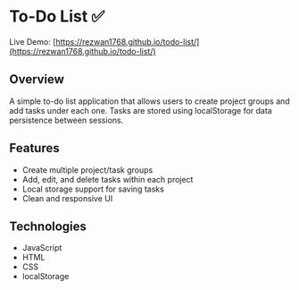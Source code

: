 # To-Do List ✅

Live Demo: [https://rezwan1768.github.io/todo-list/](https://rezwan1768.github.io/todo-list/)

## Overview

A simple to-do list application that allows users to create project groups and add tasks under each one. Tasks are stored using localStorage for data persistence between sessions.

## Features

- Create multiple project/task groups
- Add, edit, and delete tasks within each project
- Local storage support for saving tasks
- Clean and responsive UI

## Technologies

- JavaScript
- HTML
- CSS
- localStorage
